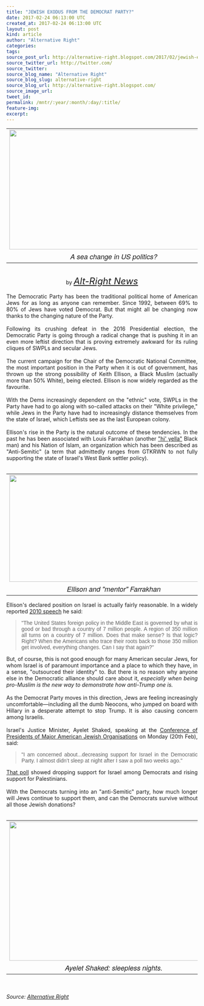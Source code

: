 ```yaml
---
title: "JEWISH EXODUS FROM THE DEMOCRAT PARTY?"
date: 2017-02-24 06:13:00 UTC
created_at: 2017-02-24 06:13:00 UTC
layout: post
kind: article
author: "Alternative Right"
categories: 
tags: 
source_post_url: http://alternative-right.blogspot.com/2017/02/jewish-exodus-from-democrat-party.html
source_twitter_url: http://twitter.com/
source_twitter: 
source_blog_name: "Alternative Right"
source_blog_slug: alternative-right
source_blog_url: http://alternative-right.blogspot.com/
source_image_url: 
tweet_id:
permalink: /mntr/:year/:month/:day/:title/
feature-img: 
excerpt:
---
```

<div style="text-align: justify;"><table align="center" cellpadding="0" cellspacing="0" class="tr-caption-container" style="margin-left: auto; margin-right: auto; text-align: center;"><tbody><tr><td style="text-align: center;"><a href="https://1.bp.blogspot.com/-kaUR_rcAeQ4/WK_IvM99eEI/AAAAAAAAVtw/7_tpYW5BPCUEkG-qpNBAsQBpt8p27_bMACEw/s1600/MosesTrump.jpg" style="margin-left: auto; margin-right: auto;"><img border="0" height="315" src="https://1.bp.blogspot.com/-kaUR_rcAeQ4/WK_IvM99eEI/AAAAAAAAVtw/7_tpYW5BPCUEkG-qpNBAsQBpt8p27_bMACEw/s400/MosesTrump.jpg" width="550"></a></td></tr><tr><td class="tr-caption" style="text-align: center;"><span style='font-family: "helvetica neue" , "arial" , "helvetica" , sans-serif; font-size: large;'><i>A sea change in US politics?</i></span></td></tr></tbody></table><div style="text-align: center;"><br></div><div style="text-align: center;">by <i><span style="font-size: x-large;"><a href="http://alt-right-news.blogspot.com/">Alt-Right News</a></span></i></div><br>The Democratic Party has been the traditional political home of American Jews for as long as anyone can remember. Since 1992, between 69% to 80% of Jews have voted Democrat. But that might all be changing now thanks to the changing nature of the Party. <br><br>Following its crushing defeat in the 2016 Presidential election, the Democratic Party is going through a radical change that is pushing it in an even more leftist direction that is proving extremely awkward for its ruling cliques of SWPLs and secular Jews. <br><br><a name="more"></a>The current campaign for the Chair of the Democratic National Committee, the most important position in the Party when it is out of government, has thrown up the strong possibility of Keith Ellison, a Black Muslim (actually more than 50% White), being elected. Ellison is now widely regarded as the favourite.<br><br>With the Dems increasingly dependent on the "ethnic" vote, SWPLs in the Party have had to go along with so-called attacks on their "White privilege," while Jews in the Party have had to increasingly distance themselves from the state of Israel, which Leftists see as the last European colony.<br><br>Ellison's rise in the Party is the natural outcome of these tendencies. In the past he has been associated with Louis Farrakhan (another <a href="http://www.urbandictionary.com/define.php?term=High%20Yella%20(High%20Yellow)">"hi' yella"</a> Black man) and his Nation of Islam, an organization which has been described as "Anti-Semitic" (a term that admittedly ranges from GTKRWN to not fully supporting the state of Israel's West Bank settler policy).<br><br><table align="center" cellpadding="0" cellspacing="0" class="tr-caption-container" style="margin-left: auto; margin-right: auto; text-align: center;"><tbody><tr><td style="text-align: center;"><a href="https://4.bp.blogspot.com/-n8E4Qk3f1VI/WK_MFKQ5TKI/AAAAAAAAVt8/mvPHn232Q0YqY0EvsNlWoBsKUec0RUUXwCLcB/s1600/ellison-farrakhan-600-x-309.jpg" style="margin-left: auto; margin-right: auto;"><img border="0" height="281" src="https://4.bp.blogspot.com/-n8E4Qk3f1VI/WK_MFKQ5TKI/AAAAAAAAVt8/mvPHn232Q0YqY0EvsNlWoBsKUec0RUUXwCLcB/s400/ellison-farrakhan-600-x-309.jpg" width="550"></a></td></tr><tr><td class="tr-caption" style="text-align: center;"><span style='font-family: "helvetica neue" , "arial" , "helvetica" , sans-serif; font-size: large;'><i>Ellison and "mentor" Farrakhan</i></span></td></tr></tbody></table>Ellison's declared position on Israel is actually fairly reasonable. In a widely reported <a href="http://www.tabletmag.com/scroll/218884/keith-ellison-allegedly-said-u-s-foreign-policy-is-governed-by-israel">2010 speech</a> he said:<br><blockquote class="tr_bq"><span style='font-family: "verdana" , sans-serif;'>"The United States foreign policy in the Middle East is governed by what is good or bad through a country of 7 million people. A region of 350 million all turns on a country of 7 million. Does that make sense? Is that logic? Right? When the Americans who trace their roots back to those 350 million get involved, everything changes. Can I say that again?"</span></blockquote>But, of course, this is not good enough for many American secular Jews, for whom Israel is of paramount importance and a place to which they have, in a sense, "outsourced their identity" to. But there is no reason why anyone else in the Democratic alliance should care about it, <i>especially when being pro-Muslim is the new way to demonstrate how anti-Trump one is.</i><br><br>As the Democrat Party moves in this direction, Jews are feeling increasingly uncomfortable—including all the dumb Neocons, who jumped on board with Hillary in a desperate attempt to stop Trump. It is also causing concern among Israelis.<br><br>Israel's Justice Minister, Ayelet Shaked, speaking at the <a href="https://www.middleeastmonitor.com/20170220-minister-i-am-concerned-about-decreasing-us-support-for-israel/#.WKsXQst0cf9.facebook">Conference of Presidents of Major American Jewish Organisations</a> on Monday (20th Feb), said:<br><blockquote class="tr_bq"><span style='font-family: "verdana" , sans-serif;'>"I am concerned about...decreasing support for Israel in the Democratic Party. I almost didn’t sleep at night after I saw a poll two weeks ago."</span></blockquote><a href="https://www.washingtonpost.com/news/the-fix/wp/2017/01/12/democrats-are-suddenly-very-worried-about-russia-and-view-palestinians-on-par-with-israel/?utm_term=.dfaf9331c24c">That poll</a> showed dropping support for Israel among Democrats and rising support for Palestinians.<br><br>With the Democrats turning into an "anti-Semitic" party, how much longer will Jews continue to support them, and can the Democrats survive without all those Jewish donations?<br><br><table align="center" cellpadding="0" cellspacing="0" class="tr-caption-container" style="margin-left: auto; margin-right: auto; text-align: center;"><tbody><tr><td style="text-align: center;"><a href="https://1.bp.blogspot.com/-01FORKQQExA/WK_MN0nVeII/AAAAAAAAVuA/cqkiRY1OzMYuRItRUWNCczdiM0iFhFaTQCLcB/s1600/ayelet-shaked-2.jpg" style="margin-left: auto; margin-right: auto;"><img border="0" height="366" src="https://1.bp.blogspot.com/-01FORKQQExA/WK_MN0nVeII/AAAAAAAAVuA/cqkiRY1OzMYuRItRUWNCczdiM0iFhFaTQCLcB/s400/ayelet-shaked-2.jpg" width="550"></a></td></tr><tr><td class="tr-caption" style="text-align: center;"><span style='font-family: "helvetica neue" , "arial" , "helvetica" , sans-serif; font-size: large;'><i>Ayelet Shaked: sleepless nights.</i></span></td></tr></tbody></table><br><div style="text-align: center;"><i><span style="font-family: inherit;"><span style='color: black; font-family: "arial" , "helvetica" , sans-serif; line-height: normal;'><span style="font-family: inherit;"> <img alt="" border="0" height="1" src="https://www.paypalobjects.com/en_US/i/scr/pixel.gif" width="1"></span></span></span></i></div></div><img src="http://feeds.feedburner.com/~r/blogspot/SBfLZ/~4/QHXG3dvIO-w" height="1" width="1" alt=""><div class="">
    <i>Source: <a href="http://alternative-right.blogspot.com/">Alternative Right</a></i>
</div>

